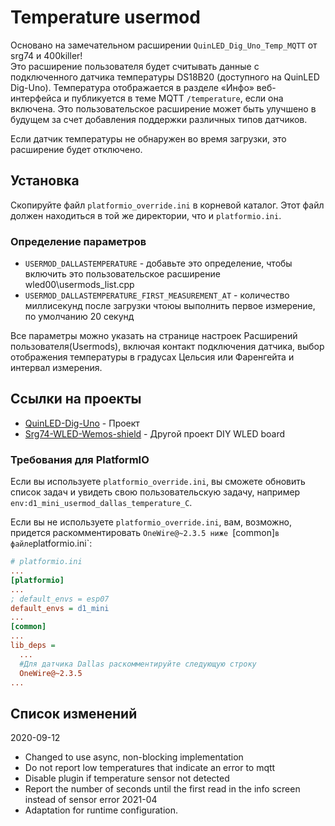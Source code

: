# Temperature usermod

Основано на замечательном расширении `QuinLED_Dig_Uno_Temp_MQTT` от srg74 и 400killer!  
Это расширение пользователя будет считывать данные с подключенного датчика температуры DS18B20 (доступного на QuinLED Dig-Uno).
Температура отображается в разделе «Инфо» веб-интерфейса и публикуется в теме MQTT `/temperature`, если она включена.
Это пользовательское расширение может быть улучшено в будущем за счет добавления поддержки различных типов датчиков.

Если датчик температуры не обнаружен во время загрузки, это расширение будет отключено.

## Установка

Скопируйте файл `platformio_override.ini` в корневой каталог. Этот файл должен находиться в той же директории, что и `platformio.ini`.

### Определение параметров

* `USERMOD_DALLASTEMPERATURE`                      - добавьте это определение, чтобы включить это пользовательское расширение wled00\usermods_list.cpp
* `USERMOD_DALLASTEMPERATURE_FIRST_MEASUREMENT_AT` - количество миллисекунд после загрузки чтоюы выполнить первое измерение, по умолчанию 20 секунд

Все параметры можно указать на странице настроек Расширений пользователя(Usermods), включая контакт подключения датчика, выбор отображения температуры в градусах Цельсия или Фаренгейта и интервал измерения.

## Ссылки на проекты

* [QuinLED-Dig-Uno](https://quinled.info/2018/09/15/quinled-dig-uno/) - Проект
* [Srg74-WLED-Wemos-shield](https://github.com/srg74/WLED-wemos-shield) - Другой проект DIY WLED board

### Требования для PlatformIO

Если вы используете `platformio_override.ini`, вы сможете обновить список задач и увидеть свою пользовательскую задачу, например `env:d1_mini_usermod_dallas_temperature_C`.


Если вы не используете `platformio_override.ini`, вам, возможно, придется раскомментировать `OneWire@~2.3.5 ниже `[common]` в файле `platformio.ini`:

```ini
# platformio.ini
...
[platformio]
...
; default_envs = esp07
default_envs = d1_mini
...
[common]
...
lib_deps =
  ...
  #Для датчика Dallas раскомментируйте следующую строку
  OneWire@~2.3.5
...
```

## Список изменений

2020-09-12 
* Changed to use async, non-blocking implementation
* Do not report low temperatures that indicate an error to mqtt
* Disable plugin if temperature sensor not detected
* Report the number of seconds until the first read in the info screen instead of sensor error
2021-04
* Adaptation for runtime configuration.